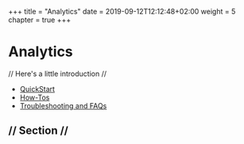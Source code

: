 +++
title = "Analytics"
date = 2019-09-12T12:12:48+02:00
weight = 5
chapter = true
+++

# Analytics

// Here's a little introduction //

- [QuickStart]()
- [How-Tos]()
- [Troubleshooting and FAQs]()

## // Section //
